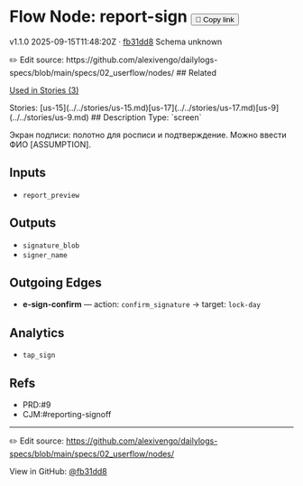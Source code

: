 
# Flow Node: report-sign <button class="copy-link" aria-label="Copy page link" onclick="window.spechubCopyLink && window.spechubCopyLink()">🔗 Copy link</button>

<p class="badges">
  <span class="badge version">v1.1.0</span>
  <span class="badge build">2025-09-15T11:48:20Z · <a href="https://github.com/alexivengo/dailylogs-specs/commits/main" target="_blank" rel="noopener" class="sha">fb31dd8</a></span>
  <span class="badge schema unknown">Schema unknown</span>
</p>
✏️ Edit source: https://github.com/alexivengo/dailylogs-specs/blob/main/specs/02_userflow/nodes/
## Related
<p>
  <span class="chip">
    <a href="../stories/index.md#?flow=report-sign">Used in Stories (3)</a>
  </span>
</p>
Stories:
<span class="chip">[us-15](../../stories/us-15.md)</span><span class="chip">[us-17](../../stories/us-17.md)</span><span class="chip">[us-9](../../stories/us-9.md)</span>
## Description
Type: `screen`

Экран подписи: полотно для росписи и подтверждение. Можно ввести ФИО [ASSUMPTION].

## Inputs
- `report_preview`

## Outputs
- `signature_blob`
- `signer_name`

## Outgoing Edges
- **e-sign-confirm** — action: `confirm_signature` → target: `lock-day`

## Analytics
- `tap_sign`

## Refs
- PRD:#9
- CJM:#reporting-signoff

---
✏️ Edit source: https://github.com/alexivengo/dailylogs-specs/blob/main/specs/02_userflow/nodes/

<p class="page-meta">
  View in GitHub: <a href="https://github.com/alexivengo/dailylogs-specs/commit/fb31dd8" target="_blank" rel="noopener">@fb31dd8</a></p>